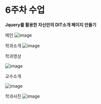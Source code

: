 # 6주차 수업
**Jquery를 활용한 자신만의 DIT소개 페이지 만들기**

메인
![image](https://github.com/kimsinyoung2/Cordova/assets/105351819/c19e8568-4d87-4891-9193-54574e67ebd2)

학과소개
![image](https://github.com/kimsinyoung2/Cordova/assets/105351819/5fccca41-0117-469e-8b50-f283d252c406)

학과영상

![image](https://github.com/kimsinyoung2/Cordova/assets/105351819/3242fb15-d210-4189-8bb7-ee8b97825b69)

교수소개

![image](https://github.com/kimsinyoung2/Cordova/assets/105351819/cbcaad49-fee6-4b70-b424-086e48d1811f)

학과사진
![image](https://github.com/kimsinyoung2/Cordova/assets/105351819/0f03fff8-1998-461c-a9ee-625b9df19b75)
